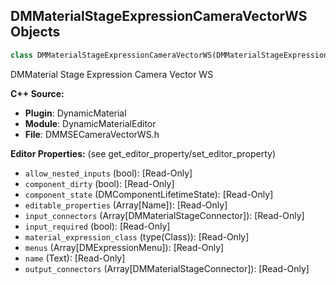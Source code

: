 ## DMMaterialStageExpressionCameraVectorWS Objects

```python
class DMMaterialStageExpressionCameraVectorWS(DMMaterialStageExpression)
```

DMMaterial Stage Expression Camera Vector WS

**C++ Source:**

- **Plugin**: DynamicMaterial
- **Module**: DynamicMaterialEditor
- **File**: DMMSECameraVectorWS.h

**Editor Properties:** (see get_editor_property/set_editor_property)

- ``allow_nested_inputs`` (bool):  [Read-Only]
- ``component_dirty`` (bool):  [Read-Only]
- ``component_state`` (DMComponentLifetimeState):  [Read-Only]
- ``editable_properties`` (Array[Name]):  [Read-Only]
- ``input_connectors`` (Array[DMMaterialStageConnector]):  [Read-Only]
- ``input_required`` (bool):  [Read-Only]
- ``material_expression_class`` (type(Class)):  [Read-Only]
- ``menus`` (Array[DMExpressionMenu]):  [Read-Only]
- ``name`` (Text):  [Read-Only]
- ``output_connectors`` (Array[DMMaterialStageConnector]):  [Read-Only]

<a id="unreal.DMMaterialStageExpressionCeil"></a>
